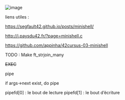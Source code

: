 ![image](https://github.com/BaptisteFaisy/minihell/assets/119856854/d3c81e2e-f238-406a-9349-e60b263d34a7)

liens utiles :

https://segfault42.github.io/posts/minishell/

http://i.paysdu42.fr/?page=minishell.c

https://github.com/appinha/42cursus-03-minishell


TODO : Make ft_strjoin_many

~~EXEC~~

pipe

if args->next exist, do pipe

pipefd[0] : le bout de lecture
pipefd[1] : le bout d’écriture